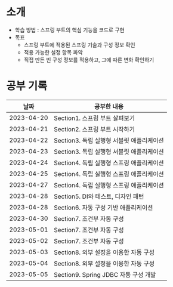 # 소개

- 학습 방법 : 스프링 부트의 핵심 기능을 코드로 구현
- 목표 
  - 스프링 부트에 적용된 스프링 기술과 구성 정보 확인
  - 적용 가능한 설정 항목 파악
  - 직접 만든 빈 구성 정보를 적용하고, 그에 따른 변화 확인하기


# 공부 기록


| 날짜         | 공부한 내용                         |
|------------|--------------------------------|
| 2023-04-20 | Section1. 스프링 부트 살펴보기          |
| 2023-04-21 | Section2. 스프링 부트 시작하기          |
| 2023-04-22 | Section3. 독립 실행형 서블릿 애플리케이션    |
| 2023-04-23 | Section3. 독립 실행형 서블릿 애플리케이션    |
| 2023-04-24 | Section4. 독립 실행형 스프링 애플리케이션    |
| 2023-04-25 | Section4. 독립 실행형 스프링 애플리케이션    |
| 2023-04-27 | Section4. 독립 실행형 스프링 애플리케이션    |
| 2023-04-28 | Section5. DI와 테스트, 디자인 패턴      |
| 2023-04-28 | Section6. 자동 구성 기반 애플리케이션      |
| 2023-04-30 | Section7. 조건부 자동 구성            |
| 2023-05-01 | Section7. 조건부 자동 구성            |
| 2023-05-02 | Section7. 조건부 자동 구성            |
| 2023-05-03 | Section8. 외부 설정을 이용한 자동 구성     |
| 2023-05-04 | Section8. 외부 설정을 이용한 자동 구성     |
| 2023-05-05 | Section9. Spring JDBC 자동 구성 개발 |

